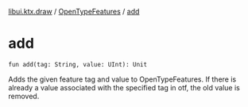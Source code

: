 [libui.ktx.draw](../README.md) / [OpenTypeFeatures](README.md) / [add](add.md)

# add

`fun add(tag: String, value: UInt): Unit`

Adds the given feature tag and value to OpenTypeFeatures. If there is already a value
associated with the specified tag in otf, the old value is removed.

